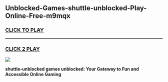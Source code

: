 
## Unblocked-Games-shuttle-unblocked-Play-Online-Free-m9mqx
<h3>
<a href="https://premium76.site?title=shuttle-unblocked&ref=26A">CLICK TO PLAY</a></h3>
<hr>

<h3>
<a href="https://premium76.site?title=shuttle-unblocked&ref=26A">CLICK 2 PLAY</a>
  
</h3>

<a href="https://premium76.site?title=shuttle-unblocked&ref=26A"><img src="https://clearcache.store/games.png"></a>


**shuttle-unblocked games unblocked: Your Gateway to Fun and Accessible Online Gaming**
